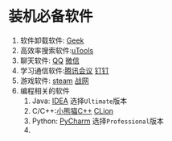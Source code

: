 # 装机必备软件

1. 软件卸载软件: [Geek](https://geekuninstaller.com/download)
2. 高效率搜索软件:[uTools](https://www.u.tools/) 
3. 聊天软件: [QQ](https://im.qq.com/index) [微信](https://weixin.qq.com)
4. 学习通信软件:[腾讯会议](https://meeting.tencent.com/) [钉钉](https://www.dingtalk.com) 
5. 游戏软件: [steam](https://store.steampowered.com/)  [战网](https://www.blizzardgames.cn/zh-cn/)
6. 编程相关的软件
   1. Java:  [IDEA](https://www.jetbrains.com/idea/) 选择`Ultimate`版本
   2. C/C++:[小熊猫C++](https://royqh1979.gitee.io/redpandacpp/)  [CLion](https://www.jetbrains.com/clion/) 
   3. Python: [PyCharm](https://www.jetbrains.com/pycharm/download/#section=windows) 选择`Professional`版本
   4. 

